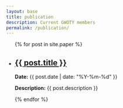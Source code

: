 ```yaml
---
layout: base
title: publication
description: Current GWOTY members
permalink: /publication/
---
```


<ul>
  {% for post in site.paper %}
    <li>
      <h2><a href="{{ post.url }}">{{ post.title }}</a></h2>
      <p><strong>Date:</strong> {{ post.date | date: "%Y-%m-%d" }}</p>
      <p><strong>Description:</strong> {{ post.description }}</p>
    </li>
  {% endfor %}
</ul>

